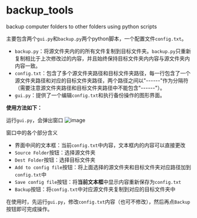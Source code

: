 # backup_tools
 backup computer folders to other folders using python scripts
 
 主要包含两个`gui.py`和`backup.py`两个python脚本，一个配置文件`config.txt`。
 
 - `backup.py`：将源文件夹内的的所有文件复制到目标文件夹。`backup.py`只重新复制相比于上次修改过的内容，并且始终保持目标文件夹内内容与源文件夹内内容一致。
 - `config.txt`：包含了多个源文件夹路径和目标文件夹路径，每一行包含了一个源文件夹路径和对应的目标文件夹路径，两个路径之间以"------"作为分隔符（需要注意源文件夹路径和目标文件夹路径中不能包含"------"）。
 - `gui.py`：提供了一个编辑`config.txt`和执行备份操作的图形界面。

**使用方法如下：**

运行`gui.py`，会弹出窗口
![image](https://github.com/cwt2001/backup_tools/assets/69576774/cf4e0317-a84d-419f-ac93-57c7e39d18cc)

窗口中的各个部分含义
- 界面中间的文本框：当前`config.txt`中内容，文本框内的内容可以直接更改
- `Source Folder`按钮：选择源文件夹
- `Dest Folder`按钮：选择目标文件夹
- `Add to config file`按钮：将上面选择的源文件夹和目标文件夹对应路径加到`config.txt`中
- `Save config file`按钮：将**当前文本框**中显示内容重新保存为`config.txt`
- `Backup`按钮：将`config.txt`中对应源文件夹复制到对应的目标文件夹中

在使用时，先运行`gui.py`，修改`config.txt`内容（也可不修改），然后再点`Backup`按钮即可完成操作。


 
 
 
